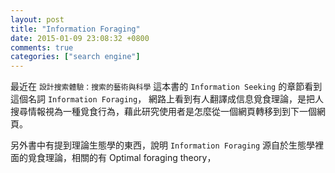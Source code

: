 ```yaml
---
layout: post
title: "Information Foraging"
date: 2015-01-09 23:08:32 +0800
comments: true
categories: ["search engine"]
---
```


<!-- more -->

最近在 `設計搜索體驗：搜索的藝術與科學` 這本書的 `Information Seeking` 的章節看到這個名詞 `Information Foraging`， 
網路上看到有人翻譯成信息覓食理論，是把人搜尋情報視為一種覓食行為，藉此研究使用者是怎麼從一個網頁轉移到到下一個網頁。


另外書中有提到理論生態學的東西，說明 `Information Foraging` 源自於生態學裡面的覓食理論，相關的有 Optimal foraging theory，




